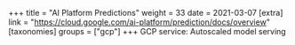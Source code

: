 +++
title = "AI Platform Predictions"
weight = 33
date = 2021-03-07
[extra]
link = "https://cloud.google.com/ai-platform/prediction/docs/overview"
[taxonomies]
groups = ["gcp"]
+++
GCP service: Autoscaled model serving

